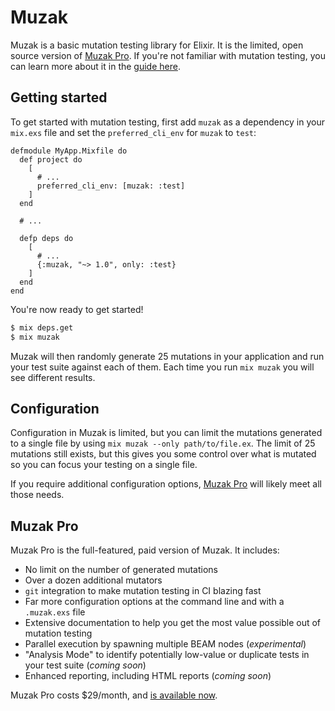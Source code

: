 # Muzak

Muzak is a basic mutation testing library for Elixir. It is the limited, open source version of
[Muzak Pro](#muzak-pro). If you're not familiar with mutation testing, you can learn more about
it in the [guide here](why_mutation_testing.md).

## Getting started

To get started with mutation testing, first add `muzak` as a dependency in your `mix.exs` file and
set the `preferred_cli_env` for `muzak` to `test`:

```
defmodule MyApp.Mixfile do
  def project do
    [
      # ...
      preferred_cli_env: [muzak: :test]
    ]
  end

  # ...

  defp deps do
    [
      # ...
      {:muzak, "~> 1.0", only: :test}
    ]
  end
end
```

You're now ready to get started!

```bash
$ mix deps.get
$ mix muzak
```

Muzak will then randomly generate 25 mutations in your application and run your test suite against
each of them. Each time you run `mix muzak` you will see different results.

## Configuration

Configuration in Muzak is limited, but you can limit the mutations generated to a single file by
using `mix muzak --only path/to/file.ex`. The limit of 25 mutations still exists, but this gives
you some control over what is mutated so you can focus your testing on a single file.

If you require additional configuration options, [Muzak Pro](#muzak-pro) will likely meet all
those needs.

## Muzak Pro

Muzak Pro is the full-featured, paid version of Muzak. It includes:

* No limit on the number of generated mutations
* Over a dozen additional mutators
* `git` integration to make mutation testing in CI blazing fast
* Far more configuration options at the command line and with a `.muzak.exs` file
* Extensive documentation to help you get the most value possible out of mutation testing
* Parallel execution by spawning multiple BEAM nodes (_experimental_)
* "Analysis Mode" to identify potentially low-value or duplicate tests in your test suite (_coming soon_)
* Enhanced reporting, including HTML reports (_coming soon_)

Muzak Pro costs $29/month, and [is available now](https://devonestes.com/muzak).

